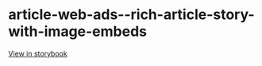 # article-web-ads--rich-article-story-with-image-embeds

[View in storybook](https://raw.githack.com/Independent-Digital-News-and-Media-Ltd/indy-pwamp-sb/PR-1448-sb/index.html?path=/story/article-web-ads--rich-article-story-with-image-embeds)